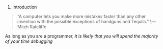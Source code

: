 1. Introduction

> “A computer lets you make more mistakes faster than any other invention with the possible exceptions of handguns and Tequila.”
> \― Mitch Ratcliffe

As long as you are a programmer, _it is likely that you will spend the majority of your time debugging_
